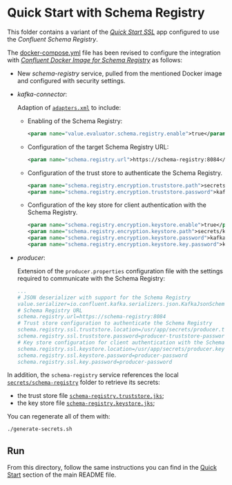 # Quick Start with Schema Registry

This folder contains a variant of the [_Quick Start SSL_](../quickstart-ssl/README.md#quick-start-ssl) app configured to use the _Confluent Schema Registry_.

The [docker-compose.yml](docker-compose.yml) file has been revised to configure the integration with [_Confluent Docker Image for Schema Registry_](https://hub.docker.com/r/confluentinc/cp-schema-registry) as follows:

- New _schema-registry_ service, pulled from the mentioned Docker image and configured with security settings.

- _kafka-connector_:
  
  Adaption of [`adapters.xml`](./adapters.xml) to include:
  - Enabling of the Schema Registry:
    ```xml
    <param name="value.evaluator.schema.registry.enable">true</param>
    ```
  - Configuration of the target Schema Registry URL:
    ```xml
    <param name="schema.registry.url">https://schema-registry:8084</param>
    ```
  - Configuration of the trust store to authenticate the Schema Registry.
    ```xml
    <param name="schema.registry.encryption.truststore.path">secrets/kafka-connector.truststore.jks</param>
    <param name="schema.registry.encryption.truststore.password">kafka-connector-truststore-password</param>
    ```
  - Configuration of the key store for client authentication with the Schema Registry.
    ```xml
    <param name="schema.registry.encryption.keystore.enable">true</param>
    <param name="schema.registry.encryption.keystore.path">secrets/kafka-connector.keystore.jks</param>
    <param name="schema.registry.encryption.keystore.password">kafka-connector-password</param>
    <param name="schema.registry.encryption.keystore.key.password">kafka-connector-password</param>
    ```
- _producer_:

   Extension of the `producer.properties` configuration file with the settings required to communicate with the Schema Registry:
    
   ```yaml
   ...
   # JSON deserializer with support for the Schema Registry
   value.serializer=io.confluent.kafka.serializers.json.KafkaJsonSchemaSerializer
   # Schema Registry URL
   schema.registry.url=https://schema-registry:8084
   # Trust store configuration to authenticate the Schema Registry
   schema.registry.ssl.truststore.location=/usr/app/secrets/producer.truststore.jks
   schema.registry.ssl.truststore.password=producer-truststore-password
   # Key store configuration for client authentication with the Schema Registry
   schema.registry.ssl.keystore.location=/usr/app/secrets/producer.keystore.jks
   schema.registry.ssl.keystore.password=producer-password
   schema.registry.ssl.key.password=producer-password
   ```  

In addition, the `schema-registry` service references the local [`secrets/schema-registry`](../compose-templates/secrets/schema-registry/) folder to retrieve its secrets:

- the trust store file [`schema-registry.truststore.jks`](../compose-templates/secrets/schema-registry/schema-registry.truststore.jks);
- the key store file [`schema-registry.keystore.jks`](../compose-templates/secrets/schema-registry/schema-registry.keystore.jks);

You can regenerate all of them with:

```sh
./generate-secrets.sh

```

## Run

From this directory, follow the same instructions you can find in the [Quick Start](../../README.md#run) section of the main README file.
